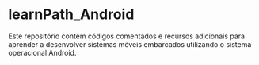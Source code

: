 # learnPath_Android
Este repositório contém códigos comentados e recursos adicionais para aprender a desenvolver sistemas móveis embarcados utilizando o sistema operacional Android.
